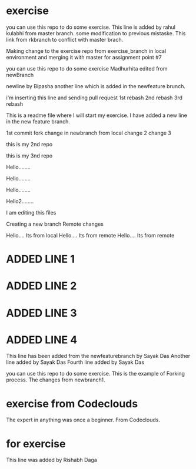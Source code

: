 # exercise

you can use this repo to do some exercise.
This line is added by rahul kulabhi from master branch.
some modification to previous mistaske.
This link from rkbranch to conflict with master brach.

Making change to the exercise repo from exercise_branch in local environment and merging it with master for assignment point #7

you can use this repo to do some exercise
Madhurhita edited from newBranch

newline by Bipasha
another line which is added in the newfeature brunch.

i'm inserting this line and sending pull request
1st rebash
2nd rebash
3rd rebash

This is a readme file where I will start my exercise.
I have added a new line in the new feature branch.

1st commit fork
change in newbranch from local
change 2
change 3

this is my 2nd repo

this is my 3nd repo

Hello........

Hello........

Hello........

Hello2........

I am editing this files

Creating a new branch
Remote changes

Hello.... Its from local
Hello.... Its from remote
Hello.... Its from remote

# ADDED LINE 1

# ADDED LINE 2

# ADDED LINE 3

# ADDED LINE 4

This line has been added from the newfeaturebranch by Sayak Das
Another line added by Sayak Das
Fourth line added by Sayak Das

you can use this repo to do some exercise. This is the example of Forking process.
The changes from newbranch1.

# exercise from Codeclouds

The expert in anything was once a beginner.
From Codeclouds.

# for exercise

This line was added by Rishabh Daga
